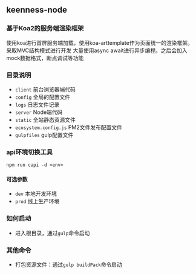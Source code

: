 ## keenness-node

### 基于Koa2的服务端渲染框架

使用koa进行首屏服务端加载，使用koa-arttemplate作为页面统一的渲染框架。采取MVC结构模式进行开发
大量使用async await进行异步编程。之后会加入mock数据格式，断点调试等功能

### 目录说明
* `client` 前台浏览器端代码
* `config` 全局的配置文件
* `logs` 日志文件记录
* `server` Node端代码
* `static` 全站静态资源文件
* `ecosystem.config.js` PM2文件发布配置文件
* `gulpfiles` gulp配置文件

### api环境切换工具
`npm run capi -d <env>`

#### 可选参数
* `dev` 本地开发环境
* `prod` 线上生产环境

### 如何启动
* 进入根目录，通过`gulp`命令启动

### 其他命令
* 打包资源文件：通过`gulp buildPack`命令启动